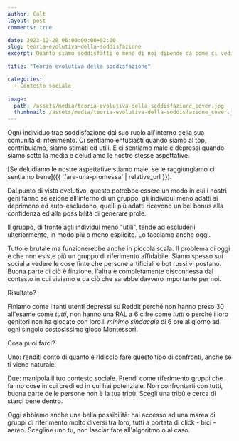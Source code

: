 ```yaml
---
author: Calt
layout: post
comments: true

date: 2023-12-28 06:00:00:00+02:00  
slug: teoria-evolutiva-della-soddisfazione
excerpt: Quanto siamo soddisfatti o meno di noi dipende da come ci vediamo nella società.

title: "Teoria evolutiva della soddisfazione"

categories:
  - Contesto sociale
  
image:
  path: /assets/media/teoria-evolutiva-della-soddisfazione_cover.jpg
  thumbnail: /assets/media/teoria-evolutiva-della-soddisfazione_cover.jpg
---
```



Ogni individuo trae soddisfazione dal suo ruolo all'interno della sua comunità di riferimento. Ci sentiamo entusiasti quando siamo al top, contribuiamo, siamo stimati ed utili. E ci sentiamo male e depressi quando siamo sotto la media e deludiamo le nostre stesse aspettative.

[Se deludiamo le nostre aspettative stiamo male, se le raggiungiamo ci sentiamo bene]({{ 'fare-una-promessa' | relative_url }}).

Dal punto di vista evolutivo, questo potrebbe essere un modo in cui i nostri geni fanno selezione all'interno di un gruppo: gli individui meno adatti si deprimono ed auto-escludono, quelli più adatti ricevono un bel bonus alla confidenza ed alla possibilità di generare prole. 

Il gruppo, di fronte agli individui meno "utili", tende ad escluderli ulteriormente, in modo più o meno esplicito. Lo facciamo anche oggi.

Tutto è brutale ma funzionerebbe anche in piccola scala. Il problema di oggi è che non esiste più un gruppo di riferimento affidabile. Siamo spesso sui social a vedere le cose finte che persone artificiali e bot russi vi postano. Buona parte di ciò è finzione, l'altra è completamente disconnessa dal contesto in cui viviamo e da ciò che sarebbe davvero importante per noi.

Risultato?

Finiamo come i tanti utenti depressi su Reddit perché non hanno preso 30 all'esame come *tutti*, non hanno una RAL a 6 cifre come *tutti* o perché i loro genitori non ha giocato con loro il *minimo sindacale* di 6 ore al giorno ad ogni singolo costosissimo gioco Montessori.

Cosa puoi farci?

Uno: renditi conto di quanto è ridicolo fare questo tipo di confronti, anche se ti viene naturale.

Due: manipola il tuo contesto sociale. Prendi come riferimento gruppi che fanno cose in cui credi ed in cui hai potenziale. Non confrontarti con tutti, buona parte delle persone non è la tua tribù. Scegli una tribù e cerca di starci bene dentro.

Oggi abbiamo anche una bella possibilità: hai accesso ad una marea di gruppi di riferimento molto diversi tra loro, tutti a portata di click - bici - aereo. Scegline uno tu, non lasciar fare all'algoritmo o al caso.
